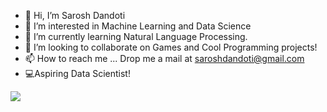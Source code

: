 - 👋 Hi, I’m Sarosh Dandoti
- 👀 I’m interested in Machine Learning and Data Science
- 🌱 I’m currently learning Natural Language Processing.
- 💞️ I’m looking to collaborate on Games and Cool Programming projects!
- 📫 How to reach me ... Drop me a mail at saroshdandoti@gmail.com
- 💻Aspiring Data Scientist! 




<a href="https://github.com/SaroshZDandoti">
  <img align="center" src="https://github-readme-stats.anuraghazra1.vercel.app/api/top-langs/?username=SaroshZDandoti&layout=compact&theme=radical" />
</a>



<!---
SaroshZDandoti/SaroshZDandoti is a ✨ special ✨ repository because its `README.md` (this file) appears on your GitHub profile.
You can click the Preview link to take a look at your changes.
--->
